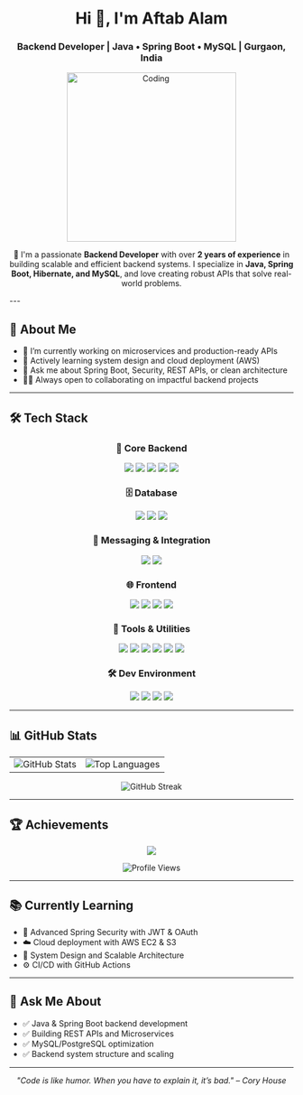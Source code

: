 <h1 align="center">Hi 👋, I'm Aftab Alam</h1>
<h3 align="center">Backend Developer | Java • Spring Boot • MySQL | Gurgaon, India</h3>

<p align="center">
  <img src="https://miro.medium.com/max/2800/0*OJ_EHzpajEM2fR2O" alt="Coding" width="300" />
</p>

<p align="center">
  🚀 I'm a passionate <strong>Backend Developer</strong> with over <strong>2 years of experience</strong> in building scalable and efficient backend systems.  
  I specialize in <strong>Java, Spring Boot, Hibernate, and MySQL</strong>, and love creating robust APIs that solve real-world problems.
</p>
---

## 💼 About Me

- 🔭 I’m currently working on microservices and production-ready APIs  
- 🌱 Actively learning system design and cloud deployment (AWS)  
- 💬 Ask me about Spring Boot, Security, REST APIs, or clean architecture  
- 👨‍💻 Always open to collaborating on impactful backend projects  
---

## 🛠️ Tech Stack

<div align="center">

### 🔧 Core Backend
<img src="https://img.shields.io/badge/Java-%23ED8B00.svg?style=for-the-badge&logo=java&logoColor=white" />
<img src="https://img.shields.io/badge/SpringBoot-%236DB33F.svg?style=for-the-badge&logo=springboot&logoColor=white" />
<img src="https://img.shields.io/badge/SpringSecurity-%2300BC8C.svg?style=for-the-badge&logo=springsecurity&logoColor=white" />
<img src="https://img.shields.io/badge/Hibernate-%23318C88.svg?style=for-the-badge&logo=hibernate&logoColor=white" />
<img src="https://img.shields.io/badge/Microservices-%23FF5E00.svg?style=for-the-badge&logo=micro&logoColor=white" />

### 🗄️ Database
<img src="https://img.shields.io/badge/MySQL-%2300f.svg?style=for-the-badge&logo=mysql&logoColor=white" />
<img src="https://img.shields.io/badge/PostgreSQL-%23316192.svg?style=for-the-badge&logo=postgresql&logoColor=white" />
<img src="https://img.shields.io/badge/SQLite-%23003B57.svg?style=for-the-badge&logo=sqlite&logoColor=white" />

### 📡 Messaging & Integration
<img src="https://img.shields.io/badge/Kafka-231F20?style=for-the-badge&logo=apachekafka&logoColor=white" />
<img src="https://img.shields.io/badge/WebSocket-%23007ACC.svg?style=for-the-badge&logo=websockets&logoColor=white" />

### 🌐 Frontend
<img src="https://img.shields.io/badge/React-%2361DAFB.svg?style=for-the-badge&logo=react&logoColor=black" />
<img src="https://img.shields.io/badge/JavaScript-%23F7DF1E.svg?style=for-the-badge&logo=javascript&logoColor=black" />
<img src="https://img.shields.io/badge/HTML5-%23E34F26.svg?style=for-the-badge&logo=html5&logoColor=white" />
<img src="https://img.shields.io/badge/CSS3-%231572B6.svg?style=for-the-badge&logo=css3&logoColor=white" />

### 🧰 Tools & Utilities
<img src="https://img.shields.io/badge/Maven-%23C71A36.svg?style=for-the-badge&logo=apachemaven&logoColor=white" />
<img src="https://img.shields.io/badge/Docker-%230db7ed.svg?style=for-the-badge&logo=docker&logoColor=white" />
<img src="https://img.shields.io/badge/JWT-%23000000.svg?style=for-the-badge&logo=jsonwebtokens&logoColor=white" />
<img src="https://img.shields.io/badge/Lombok-%23ED8B00.svg?style=for-the-badge&logo=lombok&logoColor=white" />
<img src="https://img.shields.io/badge/Postman-%23FF6C37.svg?style=for-the-badge&logo=postman&logoColor=white" />
<img src="https://img.shields.io/badge/Swagger-%2385EA2D.svg?style=for-the-badge&logo=swagger&logoColor=black" />

### 🛠️ Dev Environment
<img src="https://img.shields.io/badge/Git-%23F05032.svg?style=for-the-badge&logo=git&logoColor=white" />
<img src="https://img.shields.io/badge/GitHub-%23121011.svg?style=for-the-badge&logo=github&logoColor=white" />
<img src="https://img.shields.io/badge/IntelliJIDEA-%23000000.svg?style=for-the-badge&logo=intellijidea&logoColor=white" />
<img src="https://img.shields.io/badge/VSCode-%23007ACC.svg?style=for-the-badge&logo=visualstudiocode&logoColor=white" />

</div>

---

## 📊 GitHub Stats

<div align="center">

<table>
  <tr>
    <td>
      <img src="https://github-readme-stats.vercel.app/api?username=theaftabalam&show_icons=true&theme=default" alt="GitHub Stats" />
    </td>
    <td>
      <img src="https://github-readme-stats.vercel.app/api/top-langs/?username=theaftabalam&layout=compact&theme=default" alt="Top Languages" />
    </td>
  </tr>
</table>

<img src="https://github-readme-streak-stats-eight.vercel.app/?user=TheAftabAlam&theme=default" alt="GitHub Streak" />

</div>

---

## 🏆 Achievements

<p align="center">
  <img src="https://github-profile-trophy.vercel.app/?username=theaftabalam&theme=gruvbox&no-frame=true&no-bg=true" />
</p>

<p align="center">
  <img src="https://komarev.com/ghpvc/?username=theaftabalam&label=Profile%20Views&color=0e75b6&style=flat" alt="Profile Views" />
</p>

---

## 📚 Currently Learning

- 🔐 Advanced Spring Security with JWT & OAuth
- ☁️ Cloud deployment with AWS EC2 & S3
- 🧠 System Design and Scalable Architecture
- ⚙️ CI/CD with GitHub Actions

---

## 💬 Ask Me About

- ✅ Java & Spring Boot backend development
- ✅ Building REST APIs and Microservices
- ✅ MySQL/PostgreSQL optimization
- ✅ Backend system structure and scaling

---

<p align="center">
  <em>"Code is like humor. When you have to explain it, it’s bad." – Cory House</em>
</p>
